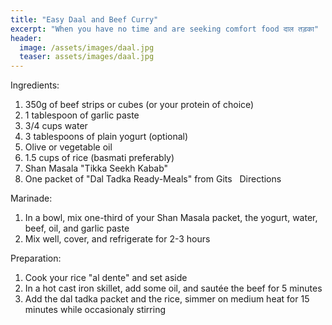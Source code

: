 ```yaml
---
title: "Easy Daal and Beef Curry"
excerpt: "When you have no time and are seeking comfort food दाल तड़का"
header:
  image: /assets/images/daal.jpg
  teaser: assets/images/daal.jpg
---
```


Ingredients: 
1. 350g of beef strips or cubes (or your protein of choice)
2. 1 tablespoon of garlic paste
3. 3/4 cups water
4. 3 tablespoons of plain yogurt (optional)
5. Olive or vegetable oil
6. 1.5 cups of rice (basmati preferably) 
7. Shan Masala "Tikka Seekh Kabab"
8. One packet of "Dal Tadka Ready-Meals" from Gits 
 
Directions

Marinade: 
1. In a bowl, mix one-third of your Shan Masala packet, the yogurt, water, beef, oil, and garlic paste
2. Mix well, cover, and refrigerate for 2-3 hours

Preparation: 
1. Cook your rice "al dente" and set aside
2. In a hot cast iron skillet, add some oil, and sautée the beef for 5 minutes 
3. Add the dal tadka packet and the rice, simmer on medium heat for 15 minutes while occasionaly stirring 
